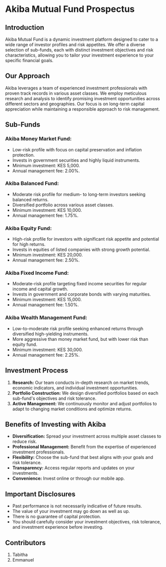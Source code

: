 # Akiba Mutual Fund Prospectus

## Introduction

Akiba Mutual Fund is a dynamic investment platform designed to cater to a wide range of investor profiles and risk appetites. We offer a diverse selection of sub-funds, each with distinct investment objectives and risk characteristics, allowing you to tailor your investment experience to your specific financial goals.

## Our Approach

Akiba leverages a team of experienced investment professionals with proven track records in various asset classes. We employ meticulous research and analysis to identify promising investment opportunities across different sectors and geographies. Our focus is on long-term capital appreciation while maintaining a responsible approach to risk management.

## Sub-Funds

### Akiba Money Market Fund:

- Low-risk profile with focus on capital preservation and inflation protection.
- Invests in government securities and highly liquid instruments.
- Minimum investment: KES 5,000.
- Annual management fee: 2.00%.

### Akiba Balanced Fund:

- Moderate risk profile for medium- to long-term investors seeking balanced returns.
- Diversified portfolio across various asset classes.
- Minimum investment: KES 10,000.
- Annual management fee: 1.75%.

### Akiba Equity Fund:

- High-risk profile for investors with significant risk appetite and potential for high returns.
- Invests in equities of listed companies with strong growth potential.
- Minimum investment: KES 20,000.
- Annual management fee: 2.50%.

### Akiba Fixed Income Fund:

- Moderate-risk profile targeting fixed income securities for regular income and capital growth.
- Invests in government and corporate bonds with varying maturities.
- Minimum investment: KES 15,000.
- Annual management fee: 1.50%.

### Akiba Wealth Management Fund:

- Low-to-moderate risk profile seeking enhanced returns through diversified high-yielding instruments.
- More aggressive than money market fund, but with lower risk than equity fund.
- Minimum investment: KES 30,000.
- Annual management fee: 2.25%.

## Investment Process

1. **Research:** Our team conducts in-depth research on market trends, economic indicators, and individual investment opportunities.
2. **Portfolio Construction:** We design diversified portfolios based on each sub-fund's objectives and risk tolerance.
3. **Active Management:** We continuously monitor and adjust portfolios to adapt to changing market conditions and optimize returns.

## Benefits of Investing with Akiba

- **Diversification:** Spread your investment across multiple asset classes to reduce risk.
- **Professional Management:** Benefit from the expertise of experienced investment professionals.
- **Flexibility:** Choose the sub-fund that best aligns with your goals and risk tolerance.
- **Transparency:** Access regular reports and updates on your investments.
- **Convenience:** Invest online or through our mobile app.

## Important Disclosures

- Past performance is not necessarily indicative of future results.
- The value of your investment may go down as well as up.
- There is no guarantee of capital protection.
- You should carefully consider your investment objectives, risk tolerance, and investment experience before investing.
## Contributors

1. Tabitha
2. Emmanuel
